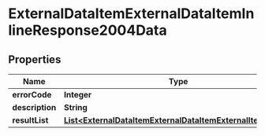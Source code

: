 # ExternalDataItemExternalDataItemInlineResponse2004Data

## Properties
Name | Type | Description | Notes
------------ | ------------- | ------------- | -------------
**errorCode** | **Integer** |  | 
**description** | **String** |  | 
**resultList** | [**List&lt;ExternalDataItemExternalDataItemExternalItemShare&gt;**](ExternalDataItemExternalDataItemExternalItemShare.md) |  |  [optional]
